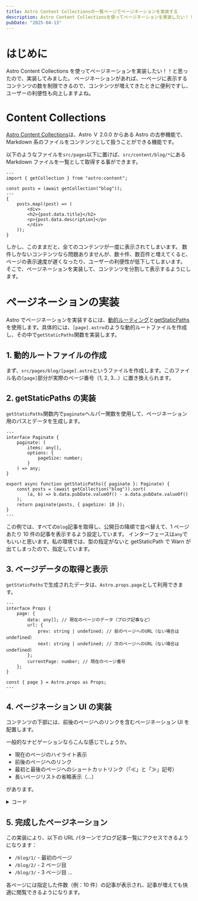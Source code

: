 ```yaml
---
title: Astro Content Collectionsの一覧ページでページネーションを実装する
description: Astro Content Collectionsを使ってページネーションを実装したい！！と思ったので、実装してみました。
pubDate: "2025-04-13"
---
```


# はじめに

Astro Content Collections を使ってページネーションを実装したい！！と思ったので、実装してみました。
ページネーションがあれば、一ページに表示するコンテンツの数を制限できるので、コンテンツが増えてきたときに便利ですし、ユーザーの利便性も向上しますよね。

# Content Collections

[Astro Content Collections](https://docs.astro.build/ja/guides/content-collections/)は、Astro Ｖ 2.0.0 からある Astro の古参機能で、Markdown 系のファイルをコンテンツとして扱うことができる機能です。

以下のようなファイルを`src/pages`以下に置けば、`src/content/blog/*`にある Markdown ファイルを一覧として取得する事ができます。

```astro
---
import { getCollection } from "astro:content";

const posts = (await getCollection("blog"));
---
{
    posts.map((post) => (
        <div>
        <h2>{post.data.title}</h2>
        <p>{post.data.description}</p>
        </div>
    ));
}
```

しかし、このままだと、全てのコンテンツが一度に表示されてしまいます。
数件しかないコンテンツなら問題ありませんが、数十件、数百件と増えてくると、ページの表示速度が遅くなったり、ユーザーの利便性が低下してしまいます。
そこで、ページネーションを実装して、コンテンツを分割して表示するようにします。

# ページネーションの実装

Astro でページネーションを実装するには、[動的ルーティング](https://docs.astro.build/ja/guides/routing/#動的ルーティング)と[getStaticPaths](https://docs.astro.build/ja/reference/api-reference/#getstaticpaths)を使用します。具体的には、`[page].astro`のような動的ルートファイルを作成し、その中で`getStaticPaths`関数を実装します。

## 1. 動的ルートファイルの作成

まず、`src/pages/blog/[page].astro`というファイルを作成します。このファイル名の`[page]`部分が実際のページ番号（1, 2, 3...）に置き換えられます。

## 2. getStaticPaths の実装

`getStaticPaths`関数内で`paginate`ヘルパー関数を使用して、ページネーション用のパスとデータを生成します。

```astro
---
interface Paginate {
    paginate: (
        items: any[],
        options: {
            pageSize: number;
        }
    ) => any;
}

export async function getStaticPaths({ paginate }: Paginate) {
    const posts = (await getCollection("blog")).sort(
        (a, b) => b.data.pubDate.valueOf() - a.data.pubDate.valueOf()
    );
    return paginate(posts, { pageSize: 10 });
}
---
```

この例では、すべての`blog`記事を取得し、公開日の降順で並べ替えて、1 ページあたり 10 件の記事を表示するよう設定しています。
インターフェースは`any`でもいいと思います。私の環境では、型の指定がないと getStaticPath で Warn が出てしまったので、指定しています。

## 3. ページデータの取得と表示

`getStaticPaths`で生成されたデータは、`Astro.props.page`として利用できます。

```astro
---
interface Props {
    page: {
        data: any[]; // 現在のページのデータ（ブログ記事など）
        url: {
            prev: string | undefined; // 前のページへのURL（ない場合はundefined）
            next: string | undefined; // 次のページへのURL（ない場合はundefined）
        };
        currentPage: number; // 現在のページ番号
    };
}

const { page } = Astro.props as Props;
---
```

## 4. ページネーション UI の実装

コンテンツの下部には、前後のページへのリンクを含むページネーション UI を配置します。

一般的なナビゲーションならこんな感じでしょうか。

-   現在のページのハイライト表示
-   前後のページへのリンク
-   最初と最後のページへのショートカットリンク（「≪」と「≫」記号）
-   長いページリストの省略表示（...）

があります。

<details>
<summary>コード</summary>

```astro
---
// src/pages/blog/[page].astro
const posts = (await getCollection("blog"))
const { page } = Astro.props as PageProps;

const lastPage = Math.ceil(posts.length / 10);
---
{
    page.url.prev && page.currentPage > 2 && (
        <a
            href={`/blog/1/`}
            class="px-3 py-2 rounded-lg text-sm text-blue-600 hover:bg-blue-50 dark:hover:bg-blue-900/30"
        >
            «
        </a>
    )
}
{
    page.url.prev && page.currentPage - 1 > 2 && (
        <span class="px-3 py-2 text-sm text-gray-600">...</span>
    )
}
{
    page.url.prev && (
        <a
            href={page.url.prev}
            class="px-3 py-2 rounded-lg text-sm text-blue-600 hover:bg-blue-50 dark:hover:bg-blue-900/30"
        >
            {page.currentPage - 1}
        </a>
    )
}
<span class="px-3 py-2 rounded-lg text-sm bg-blue-600 text-white">
    {page.currentPage}
</span>
{
    page.url.next && (
        <a
            href={page.url.next}
            class="px-3 py-2 rounded-lg text-sm text-blue-600 hover:bg-blue-50 dark:hover:bg-blue-900/30"
        >
            {page.currentPage + 1}
        </a>
    )
}
{
    page.url.next && page.currentPage + 1 < lastPage && (
        <span class="px-3 py-2 text-sm text-gray-600">...</span>
    )
}
{
    page.url.next && (
        <a
            href={`/blog/${lastPage}/`}
            class="px-3 py-2 rounded-lg text-sm text-blue-600 hover:bg-blue-50 dark:hover:bg-blue-900/30"
        >
            »
        </a>
    )
}
```

</details>

## 5. 完成したページネーション

この実装により、以下の URL パターンでブログ記事一覧にアクセスできるようになります：

-   `/blog/1/` - 最初のページ
-   `/blog/2/` - 2 ページ目
-   `/blog/3/` - 3 ページ目
    ...

各ページには指定した件数（例：10 件）の記事が表示され、記事が増えても快適に閲覧できるようになります。
